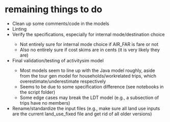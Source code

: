 # remaining things to do

<ul>
    <li>Clean up some comments/code in the models</li>
    <li>Linting</li>
    <li>Verify the specifications, especially for internal mode/destination choice</li>
    <ul>
        <li>Not entirely sure for internal mode choice if AIR_FAR is fare or not</li>
        <li>Also no entirely sure if cost skims are in cents (it is very likely they are)</li>
    </ul>
    <li>Final validation/testing of activitysim model</li>
    <ul>
        <li>Most models seem to line up with the Java model roughly, aside from the tour gen model for households/workrelated trips, which overestimate/underestimate respectively</li>
        <li>Seems to be due to some specification difference (see notebooks in the script folder)</li>
        <li>Some edge cases may break the LDT model (e.g., a subsection of trips have no members)</li>
    </ul>
    <li>Rename/standardize the input files (e.g., make sure all land use inputs are the current land_use_fixed file and get rid of all older versions)</li>
</ul>